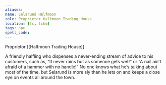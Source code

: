 ```yaml
---
aliases: 
name: Selarund Halfmoon
role: Proprietor Halfmoon Trading House
location: [fc, fchm]
tags: npc
spell_code: 
---
```

Proprietor [[Halfmoon Trading House]]

A friendly halfling who dispenses a never-ending stream of advice to his customers, such as, “It never rains but as someone gets wet!” or “A nail ain’t afraid of a hammer with no handle!” No one knows what he’s talking about most of the time, but Selarund is more sly than he lets on and keeps a close eye on events all around the town.